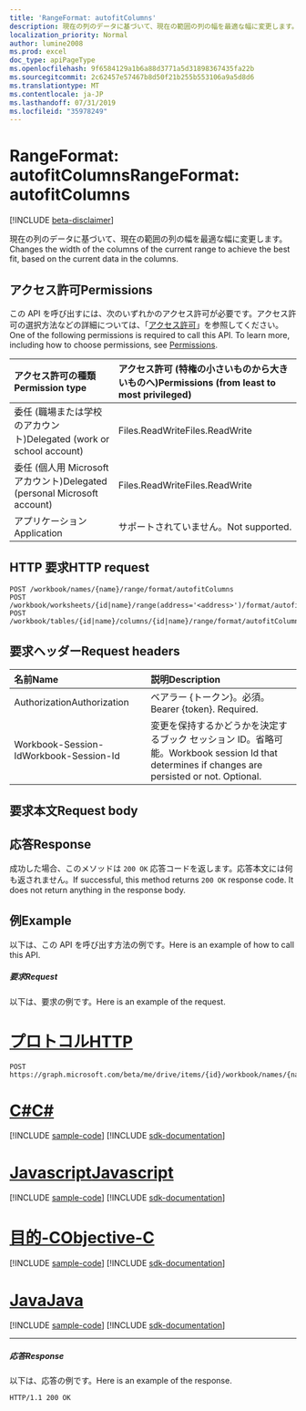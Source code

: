```yaml
---
title: 'RangeFormat: autofitColumns'
description: 現在の列のデータに基づいて、現在の範囲の列の幅を最適な幅に変更します。
localization_priority: Normal
author: lumine2008
ms.prod: excel
doc_type: apiPageType
ms.openlocfilehash: 9f6584129a1b6a88d3771a5d31898367435fa22b
ms.sourcegitcommit: 2c62457e57467b8d50f21b255b553106a9a5d8d6
ms.translationtype: MT
ms.contentlocale: ja-JP
ms.lasthandoff: 07/31/2019
ms.locfileid: "35978249"
---
```

# <a name="rangeformat-autofitcolumns"></a><span data-ttu-id="1406a-103">RangeFormat: autofitColumns</span><span class="sxs-lookup"><span data-stu-id="1406a-103">RangeFormat: autofitColumns</span></span>

[!INCLUDE [beta-disclaimer](../../includes/beta-disclaimer.md)]

<span data-ttu-id="1406a-104">現在の列のデータに基づいて、現在の範囲の列の幅を最適な幅に変更します。</span><span class="sxs-lookup"><span data-stu-id="1406a-104">Changes the width of the columns of the current range to achieve the best fit, based on the current data in the columns.</span></span>
## <a name="permissions"></a><span data-ttu-id="1406a-105">アクセス許可</span><span class="sxs-lookup"><span data-stu-id="1406a-105">Permissions</span></span>
<span data-ttu-id="1406a-p101">この API を呼び出すには、次のいずれかのアクセス許可が必要です。アクセス許可の選択方法などの詳細については、「[アクセス許可](/graph/permissions-reference)」を参照してください。</span><span class="sxs-lookup"><span data-stu-id="1406a-p101">One of the following permissions is required to call this API. To learn more, including how to choose permissions, see [Permissions](/graph/permissions-reference).</span></span>

|<span data-ttu-id="1406a-108">アクセス許可の種類</span><span class="sxs-lookup"><span data-stu-id="1406a-108">Permission type</span></span>      | <span data-ttu-id="1406a-109">アクセス許可 (特権の小さいものから大きいものへ)</span><span class="sxs-lookup"><span data-stu-id="1406a-109">Permissions (from least to most privileged)</span></span>              |
|:--------------------|:---------------------------------------------------------|
|<span data-ttu-id="1406a-110">委任 (職場または学校のアカウント)</span><span class="sxs-lookup"><span data-stu-id="1406a-110">Delegated (work or school account)</span></span> | <span data-ttu-id="1406a-111">Files.ReadWrite</span><span class="sxs-lookup"><span data-stu-id="1406a-111">Files.ReadWrite</span></span>    |
|<span data-ttu-id="1406a-112">委任 (個人用 Microsoft アカウント)</span><span class="sxs-lookup"><span data-stu-id="1406a-112">Delegated (personal Microsoft account)</span></span> | <span data-ttu-id="1406a-113">Files.ReadWrite</span><span class="sxs-lookup"><span data-stu-id="1406a-113">Files.ReadWrite</span></span>    |
|<span data-ttu-id="1406a-114">アプリケーション</span><span class="sxs-lookup"><span data-stu-id="1406a-114">Application</span></span> | <span data-ttu-id="1406a-115">サポートされていません。</span><span class="sxs-lookup"><span data-stu-id="1406a-115">Not supported.</span></span> |

## <a name="http-request"></a><span data-ttu-id="1406a-116">HTTP 要求</span><span class="sxs-lookup"><span data-stu-id="1406a-116">HTTP request</span></span>
<!-- { "blockType": "ignored" } -->
```http
POST /workbook/names/{name}/range/format/autofitColumns
POST /workbook/worksheets/{id|name}/range(address='<address>')/format/autofitColumns
POST /workbook/tables/{id|name}/columns/{id|name}/range/format/autofitColumns

```
## <a name="request-headers"></a><span data-ttu-id="1406a-117">要求ヘッダー</span><span class="sxs-lookup"><span data-stu-id="1406a-117">Request headers</span></span>
| <span data-ttu-id="1406a-118">名前</span><span class="sxs-lookup"><span data-stu-id="1406a-118">Name</span></span>       | <span data-ttu-id="1406a-119">説明</span><span class="sxs-lookup"><span data-stu-id="1406a-119">Description</span></span>|
|:---------------|:----------|
| <span data-ttu-id="1406a-120">Authorization</span><span class="sxs-lookup"><span data-stu-id="1406a-120">Authorization</span></span>  | <span data-ttu-id="1406a-p102">ベアラー {トークン}。必須。</span><span class="sxs-lookup"><span data-stu-id="1406a-p102">Bearer {token}. Required.</span></span> |
| <span data-ttu-id="1406a-123">Workbook-Session-Id</span><span class="sxs-lookup"><span data-stu-id="1406a-123">Workbook-Session-Id</span></span>  | <span data-ttu-id="1406a-p103">変更を保持するかどうかを決定するブック セッション ID。省略可能。</span><span class="sxs-lookup"><span data-stu-id="1406a-p103">Workbook session Id that determines if changes are persisted or not. Optional.</span></span>|

## <a name="request-body"></a><span data-ttu-id="1406a-126">要求本文</span><span class="sxs-lookup"><span data-stu-id="1406a-126">Request body</span></span>

## <a name="response"></a><span data-ttu-id="1406a-127">応答</span><span class="sxs-lookup"><span data-stu-id="1406a-127">Response</span></span>

<span data-ttu-id="1406a-p104">成功した場合、このメソッドは `200 OK` 応答コードを返します。応答本文には何も返されません。</span><span class="sxs-lookup"><span data-stu-id="1406a-p104">If successful, this method returns `200 OK` response code. It does not return anything in the response body.</span></span>

## <a name="example"></a><span data-ttu-id="1406a-130">例</span><span class="sxs-lookup"><span data-stu-id="1406a-130">Example</span></span>
<span data-ttu-id="1406a-131">以下は、この API を呼び出す方法の例です。</span><span class="sxs-lookup"><span data-stu-id="1406a-131">Here is an example of how to call this API.</span></span>
##### <a name="request"></a><span data-ttu-id="1406a-132">要求</span><span class="sxs-lookup"><span data-stu-id="1406a-132">Request</span></span>
<span data-ttu-id="1406a-133">以下は、要求の例です。</span><span class="sxs-lookup"><span data-stu-id="1406a-133">Here is an example of the request.</span></span>

# <a name="httptabhttp"></a>[<span data-ttu-id="1406a-134">プロトコル</span><span class="sxs-lookup"><span data-stu-id="1406a-134">HTTP</span></span>](#tab/http)
<!-- {
  "blockType": "request",
  "name": "rangeformat_autofitcolumns"
}-->
```http
POST https://graph.microsoft.com/beta/me/drive/items/{id}/workbook/names/{name}/range/format/autofitColumns
```
# <a name="ctabcsharp"></a>[<span data-ttu-id="1406a-135">C#</span><span class="sxs-lookup"><span data-stu-id="1406a-135">C#</span></span>](#tab/csharp)
[!INCLUDE [sample-code](../includes/snippets/csharp/rangeformat-autofitcolumns-csharp-snippets.md)]
[!INCLUDE [sdk-documentation](../includes/snippets/snippets-sdk-documentation-link.md)]

# <a name="javascripttabjavascript"></a>[<span data-ttu-id="1406a-136">Javascript</span><span class="sxs-lookup"><span data-stu-id="1406a-136">Javascript</span></span>](#tab/javascript)
[!INCLUDE [sample-code](../includes/snippets/javascript/rangeformat-autofitcolumns-javascript-snippets.md)]
[!INCLUDE [sdk-documentation](../includes/snippets/snippets-sdk-documentation-link.md)]

# <a name="objective-ctabobjc"></a>[<span data-ttu-id="1406a-137">目的-C</span><span class="sxs-lookup"><span data-stu-id="1406a-137">Objective-C</span></span>](#tab/objc)
[!INCLUDE [sample-code](../includes/snippets/objc/rangeformat-autofitcolumns-objc-snippets.md)]
[!INCLUDE [sdk-documentation](../includes/snippets/snippets-sdk-documentation-link.md)]

# <a name="javatabjava"></a>[<span data-ttu-id="1406a-138">Java</span><span class="sxs-lookup"><span data-stu-id="1406a-138">Java</span></span>](#tab/java)
[!INCLUDE [sample-code](../includes/snippets/java/rangeformat-autofitcolumns-java-snippets.md)]
[!INCLUDE [sdk-documentation](../includes/snippets/snippets-sdk-documentation-link.md)]

---


##### <a name="response"></a><span data-ttu-id="1406a-139">応答</span><span class="sxs-lookup"><span data-stu-id="1406a-139">Response</span></span>
<span data-ttu-id="1406a-140">以下は、応答の例です。</span><span class="sxs-lookup"><span data-stu-id="1406a-140">Here is an example of the response.</span></span> 
<!-- {
  "blockType": "response",
  "truncated": true,
  "@odata.type": "microsoft.graph.none"
} -->
```http
HTTP/1.1 200 OK
```

<!-- uuid: 8fcb5dbc-d5aa-4681-8e31-b001d5168d79
2015-10-25 14:57:30 UTC -->
<!--
{
  "type": "#page.annotation",
  "description": "RangeFormat: autofitColumns",
  "keywords": "",
  "section": "documentation",
  "tocPath": "",
  "suppressions": [
  ]
}
-->
